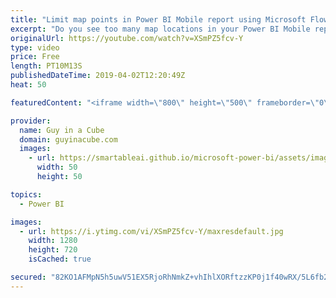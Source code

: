 ```yaml
---
title: "Limit map points in Power BI Mobile report using Microsoft Flow"
excerpt: "Do you see too many map locations in your Power BI Mobile report? Patrick shows you how to limit the points using Microsoft Flow.  ******** LET'S CONNECT! ********  -- http://twitter.com/guyinacube -- http://twitter.com/awsaxton -- http://twitter.com/patrickdba -- http://www.facebook.com/guyinacube --"
originalUrl: https://youtube.com/watch?v=XSmPZ5fcv-Y
type: video
price: Free
length: PT10M13S
publishedDateTime: 2019-04-02T12:20:49Z
heat: 50

featuredContent: "<iframe width=\"800\" height=\"500\" frameborder=\"0\" src=\"https://www.youtube.com/embed/XSmPZ5fcv-Y\" allow=\"accelerometer; autoplay; encrypted-media; gyroscope; picture-in-picture\" allowfullscreen></iframe>"

provider:
  name: Guy in a Cube
  domain: guyinacube.com
  images:
    - url: https://smartableai.github.io/microsoft-power-bi/assets/images/organizations/guyinacube.com-50x50.jpg
      width: 50
      height: 50

topics:
  - Power BI

images:
  - url: https://i.ytimg.com/vi/XSmPZ5fcv-Y/maxresdefault.jpg
    width: 1280
    height: 720
    isCached: true

secured: "82KO1AFMpN5h5uwV51EX5RjoRhNmkZ+vhIhlXORftzzKP0j1f40wRX/5L6fb2GaqumIDzARE7E3AsvdWnaUt+z422Xw+irznvBF4yezvmTm4STQRs5mQGTRdpgmM4fGkNT7DxDqBMz19zYfiNbm6+Ldf2OZUXuAxD/OuJmTEqJ6Xi4Y0Z8Sr6VYqy+JCIeGNNkVdLKjhHGgGFKw57NtKscISnlQI71zzs+gqtQhXmBMobTYgwYm0W7VNMvpzyZBQMZhmPxqhH1N9bfVDCCm2rFo1gNGxTbgEbZMBEFYU/iCv+eeE8FurzpSsOP741tVQ9NXPSxcTiwRRyZs7ZUAc8Pq98Z3syQui4aWCPUmMSQN3m8Jyab86SSln2C2k03WcIzqivY709UcMDab/grgwSNCkXUNm5GOz5X7U97t00Sk=;wjkQeg7y03iaQaznynibPQ=="
---
```


